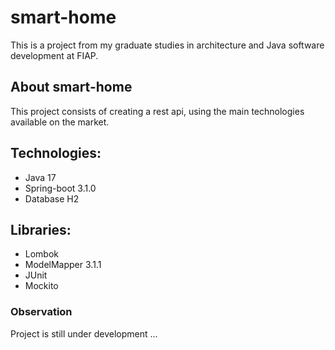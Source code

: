 # smart-home
This is a project from my graduate studies in architecture and Java software development at FIAP.

## About smart-home 
This project consists of creating a rest api, using the main technologies available on the market.

## Technologies:
- Java 17
- Spring-boot 3.1.0
- Database H2 

## Libraries:
- Lombok
- ModelMapper 3.1.1
- JUnit
- Mockito

### Observation
Project is still under development ... 